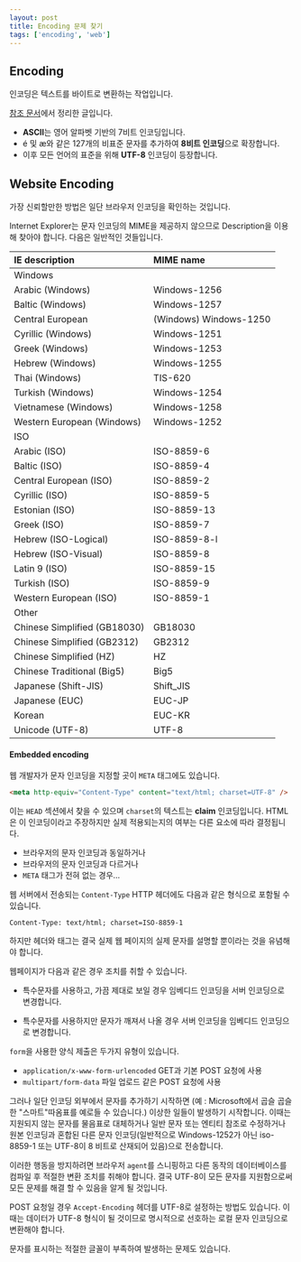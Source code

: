 ```yaml
---
layout: post
title: Encoding 문제 찾기
tags: ['encoding', 'web']
---
```


## Encoding
인코딩은 텍스트를 바이트로 변환하는 작업입니다.

[참조 문서](http://htmlpurifier.org/docs/enduser-utf8.html#whyutf8-forms-urlencoded)에서 정리한 글입니다.

- **ASCII**는 영어 알파벳 기반의 7비트 인코딩입니다.
- é 및 æ와 같은 127개의 비표준 문자를 추가하여 **8비트 인코딩**으로 확장합니다.
- 이후 모든 언어의 표준을 위해 **UTF-8** 인코딩이 등장합니다.
 

## Website Encoding
가장 신뢰할만한 방법은 일단 브라우저 인코딩을 확인하는 것입니다.

Internet Explorer는 문자 인코딩의 MIME을 제공하지 않으므로 Description을 이용해 찾아야 합니다. 다음은 일반적인 것들입니다.

| IE description               | MIME name              |
|:-----------------------------|:-----------------------|
| Windows                      |                        |
| Arabic (Windows)             | Windows-1256           |
| Baltic (Windows)             | Windows-1257           |
| Central European             | (Windows)	Windows-1250 |
| Cyrillic (Windows)           | Windows-1251           |
| Greek (Windows)              | Windows-1253           |
| Hebrew (Windows)             | Windows-1255           |
| Thai (Windows)               | TIS-620                |
| Turkish (Windows)            | Windows-1254           |
| Vietnamese (Windows)         | Windows-1258           |
| Western European (Windows)   | Windows-1252           |
| ISO                          |                        |
| Arabic (ISO)                 | ISO-8859-6             |
| Baltic (ISO)                 | ISO-8859-4             |
| Central European (ISO)       | ISO-8859-2             |
| Cyrillic (ISO)               | ISO-8859-5             |
| Estonian (ISO)               | ISO-8859-13            |
| Greek (ISO)                  | ISO-8859-7             |
| Hebrew (ISO-Logical)         | ISO-8859-8-l           |
| Hebrew (ISO-Visual)          | ISO-8859-8             |
| Latin 9 (ISO)                | ISO-8859-15            |
| Turkish (ISO)                | ISO-8859-9             |
| Western European (ISO)       | ISO-8859-1             |
| Other                        |                        |
| Chinese Simplified (GB18030) | GB18030                |
| Chinese Simplified (GB2312)  | GB2312                 |
| Chinese Simplified (HZ)      | HZ                     |
| Chinese Traditional (Big5)   | Big5                   |
| Japanese (Shift-JIS)         | Shift_JIS              |
| Japanese (EUC)               | EUC-JP                 |
| Korean                       | EUC-KR                 |
| Unicode (UTF-8)              | UTF-8                  |

#### Embedded encoding

웹 개발자가 문자 인코딩을 지정할 곳이 `META` 태그에도 있습니다.

```html
<meta http-equiv="Content-Type" content="text/html; charset=UTF-8" />
```
 
이는 `HEAD` 섹션에서 찾을 수 있으며 `charset`의 텍스트는 **claim** 인코딩입니다. HTML은 이 인코딩이라고 주장하지만 실제 적용되는지의 여부는 다른 요소에 따라 결정됩니다.

- 브라우저의 문자 인코딩과 동일하거나
- 브라우저의 문자 인코딩과 다르거나
- `META` 태그가 전혀 없는 경우…

웹 서버에서 전송되는 `Content-Type` HTTP 헤더에도 다음과 같은 형식으로 포함될 수 있습니다.

```
Content-Type: text/html; charset=ISO-8859-1
```

하지만 헤더와 태그는 결국 실제 웹 페이지의 실제 문자를 설명할 뿐이라는 것을 유념해야 합니다.

웹페이지가 다음과 같은 경우 조치를 취할 수 있습니다.

- 특수문자를 사용하고, 가끔 제대로 보일 경우
	임베디드 인코딩을 서버 인코딩으로 변경합니다.

- 특수문자를 사용하지만 문자가 깨져서 나올 경우
	서버 인코딩을 임베디드 인코딩으로 변경합니다.

`form`을 사용한 양식 제출은 두가지 유형이 있습니다.
- `application/x-www-form-urlencoded` GET과 기본 POST 요청에 사용
- `multipart/form-data` 파일 업로드 같은 POST 요청에 사용

그러나 일단 인코딩 외부에서 문자를 추가하기 시작하면 (예 : Microsoft에서 곱슬 곱슬 한 "스마트"따옴표를 예로들 수 있습니다.) 이상한 일들이 발생하기 시작합니다.
이때는 지원되지 않는 문자를 물음표로 대체하거나 일반 문자 또는 엔티티 참조로 수정하거나 원본 인코딩과 혼합된 다른 문자 인코딩(일반적으로 Windows-1252가 아닌 iso-8859-1 또는 UTF-8이 8 비트로 산재되어 있음)으로 전송합니다.

이러한 행동을 방지하려면 브라우저 `agent`를 스니핑하고 다른 동작의 데이터베이스를 컴파일 후 적절한 변환 조치를 취해야 합니다.
결국 UTF-8이 모든 문자를 지원함으로써 모든 문제를 해결 할 수 있음을 알게 될 것입니다.

POST 요청일 경우 `Accept-Encoding` 헤더를 UTF-8로 설정하는 방법도 있습니다. 이때는 데이터가 UTF-8 형식이 될 것이므로 명시적으로 선호하는 로컬 문자 인코딩으로 변환해야 합니다.

문자를 표시하는 적절한 글꼴이 부족하여 발생하는 문제도 있습니다.
